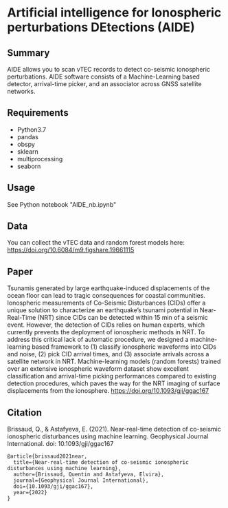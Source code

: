 # Artificial intelligence for Ionospheric perturbations DEtections (AIDE)

## Summary
AIDE allows you to scan vTEC records to detect co-seismic ionospheric perturbations. AIDE software consists of a Machine-Learning based detector, arrival-time picker, and an associator across GNSS satellite networks. 

## Requirements
- Python3.7
- pandas
- obspy
- sklearn
- multiprocessing
- seaborn

## Usage
See Python notebook "AIDE_nb.ipynb"

## Data
You can collect the vTEC data and random forest models here: https://doi.org/10.6084/m9.figshare.19661115

## Paper
Tsunamis generated by large earthquake-induced displacements of the ocean floor can lead to tragic consequences for coastal communities. Ionospheric measurements of Co-Seismic Disturbances (CIDs) offer a unique solution to characterize an earthquake’s tsunami potential in Near-Real-Time (NRT) since CIDs can be detected within 15 min of a seismic event. However, the detection of CIDs relies on human experts, which currently prevents the deployment of ionospheric methods in NRT. To address this critical lack of automatic procedure, we designed a machine-learning based framework to (1) classify ionospheric waveforms into CIDs and noise, (2) pick CID arrival times, and (3) associate arrivals across a satellite network in NRT. Machine-learning models (random forests) trained over an extensive ionospheric waveform dataset show excellent classification and arrival-time picking performances compared to existing detection procedures, which paves the way for the NRT imaging of surface displacements from the ionosphere.
https://doi.org/10.1093/gji/ggac167

## Citation
Brissaud, Q., & Astafyeva, E. (2021). Near-real-time detection of co-seismic ionospheric disturbances using machine learning. Geophysical Journal International. doi: 10.1093/gji/ggac167
```
@article{brissaud2021near,
  title={Near-real-time detection of co-seismic ionospheric disturbances using machine learning},
  author={Brissaud, Quentin and Astafyeva, Elvira},
  journal={Geophysical Journal International},
  doi={10.1093/gji/ggac167},
  year={2022}
}
```
